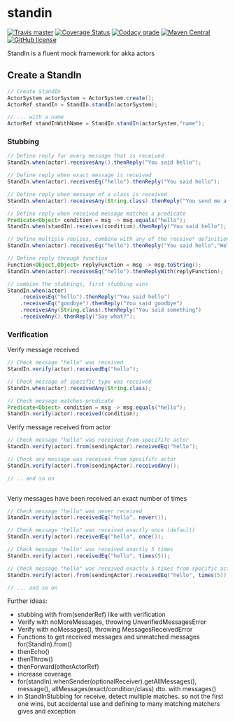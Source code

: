 # standin 

[![Travis master](https://img.shields.io/travis/ak80/standin/master.svg?maxAge=3600)](https://travis-ci.org/ak80/standin) [![Coverage Status](https://coveralls.io/repos/github/ak80/standin/badge.svg?maxAge=3600)](https://coveralls.io/github/ak80/standin?branch=master) [![Codacy grade](https://img.shields.io/codacy/grade/f8066f220fe74d27bacf984c61f5d5d4/master.svg?maxAge=3600)](https://www.codacy.com/app/ak80/standin/dashboard) [![Maven Central](https://maven-badges.herokuapp.com/maven-central/org.ak80.standin/standin-core/badge.svg?style=flat-square)](https://maven-badges.herokuapp.com/maven-central/org.ak80.standin/standin-core/) [![GitHub license](https://img.shields.io/badge/license-Apache%20License%202.0-blue.svg?style=flat)](http://www.apache.org/licenses/LICENSE-2.0)

StandIn is a fluent mock framework for akka actors

## Create a StandIn

```java
// Create StandIn
ActorSystem actorSystem = ActorSystem.create();
ActorRef standIn = StandIn.standIn(actorSystem);

// ... with a name
ActorRef standInWithName = StandIn.standIn(actorSystem,"name");
```

### Stubbing

```java
// Define reply for every message that is received
StandIn.when(actor).receivesAny().thenReply("You said hello");

// Define reply when exact message is received
StandIn.when(actor).receivesEq("hello").thenReply("You said hello");

// Define reply when message of a class is received
StandIn.when(actor).receivesAny(String.class).thenReply("You send me a String");

// Define reply when received message matches a predicate
Predicate<Object> condition = msg -> msg.equals("hello");
StandIn.when(standIn).receives(condition).thenReply("You said hello");

// Define multiple replies, combine with any of the receive* definitions
StandIn.when(actor).receivesEq("hello").thenReply("You said hello","Hello Again", "I refuse to say more hello");

// Define reply through function
Function<Object,Object> replyFunction = msg -> msg.toString();
StandIn.when(actor).receivesEq("hello").thenReplyWith(replyFunction);

// combine the stubbings, first stubbing wins
StandIn.when(actor)
    .receivesEq("hello").thenReply("You said hello")
    .receivesEq("goodbye").thenReply("You said goodbye")
    .receivesAny(String.class).thenReply("You said something")
    .receiveAny().thenReply("Say what?");
```

### Verification

Verify message received

```java
// Check message "hello" was received
StandIn.verify(actor).receivedEq("hello");

// Check message of specific type was received
StandIn.when(actor).receivedAny(String.class);

// Check message matches predicate
Predicate<Object> condition = msg -> msg.equals("hello");
StandIn.verify(actor).received(condition);
```

Verify message received from actor

```java
// Check message "hello" was received from specififc actor 
StandIn.verify(actor).from(sendingActor).receivedEq("hello");

// Check any message was received from specififc actor 
StandIn.verify(actor).from(sendingActor).receivedAny();

// .. and so on
    
```

Veriy messages have been received an exact number of times
```java
// Check message "hello" was never received
StandIn.verify(actor).receivedEq("hello", never());

// Check message "hello" was received exactly once (default)
StandIn.verify(actor).receivedEq("hello", once());

// Check message "hello" was received exactly 5 times
StandIn.verify(actor).receivedEq("hello", times(5));

// Check message "hello" was received exactly 5 times from specific actor
StandIn.verify(actor).from(sendingActor).receivedEq("hello", times(5));

// ... and so on
```
 
Further ideas:
 * stubbing with from(senderRef) like with verification
 * Verify with noMoreMessages, throwing UnverifiedMessagesError
 * Verify with noMessages(), throwing MessagesReceivedError
 * Functions to get received messages and unmatched messages for(StandIn).from()
 * thenEcho()
 * thenThrow()
 * thenForward(otherActorRef)
 * increase coverage
 * for(standIn).whenSender(optionalReceiver).getAllMessages(), message(), allMessages(exact/condition/class) dto. with messages()
 * in StandInStubbing for receive, detect multiple matches. so not the first one wins, but accidental use and defining to many matching matchers gives and exception
